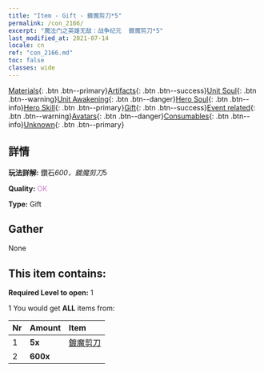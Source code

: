 ```yaml
---
title: "Item - Gift - 鍍魔剪刀*5"
permalink: /con_2166/
excerpt: "魔法门之英雄无敌：战争纪元  鍍魔剪刀*5"
last_modified_at: 2021-07-14
locale: cn
ref: "con_2166.md"
toc: false
classes: wide
---
```

 [Materials](/ItemsCN/){: .btn .btn--primary}[Artifacts](/ItemsCN/Artifacts/){: .btn .btn--success}[Unit Soul](/ItemsCN/UnitSoul/){: .btn .btn--warning}[Unit Awakening](/ItemsCN/UnitAwakening/){: .btn .btn--danger}[Hero Soul](/ItemsCN/HeroSoul/){: .btn .btn--info}[Hero Skill](/ItemsCN/HeroSkill/){: .btn .btn--primary}[Gift](/ItemsCN/Gift/){: .btn .btn--success}[Event related](/ItemsCN/Events/){: .btn .btn--warning}[Avatars](/ItemsCN/Avatars/){: .btn .btn--danger}[Consumables](/ItemsCN/Consumables/){: .btn .btn--info}[Unknown](/ItemsCN/Unknown/){: .btn .btn--primary}

## 詳情
 **玩法詳解:** 鑽石*600，鍍魔剪刀*5

 **Quality:** <span style="color: #DA70D6">OK</span>

 **Type:** Gift

## Gather

  None

## This item contains:

 **Required Level to open:** 1

 1 You would get **ALL** items  from:

  | Nr | Amount |     Item    |
  |:---|:-------|:------------|
  | 1 |  **5x** | [鍍魔剪刀](/cn/Items/con_2175/) |  | 
  | 2 |  **600x** | <i class="fas fa-gem"/> |  | 
